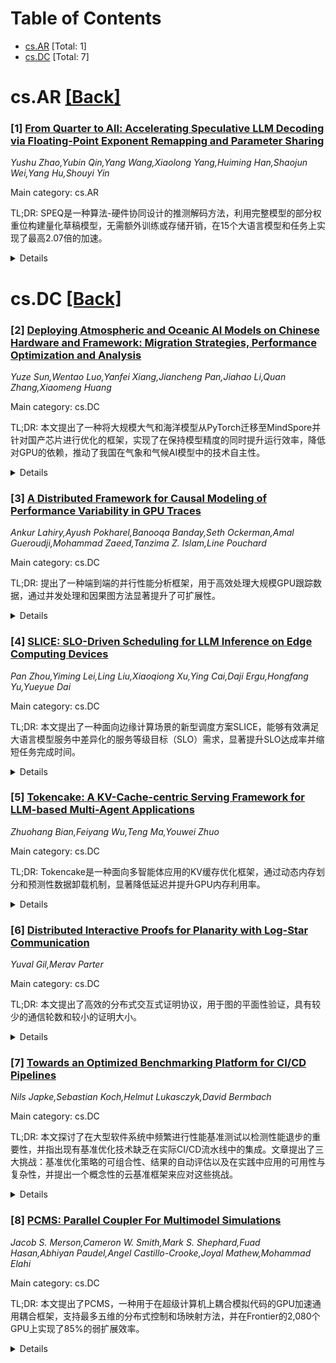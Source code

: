 <div id=toc></div>

# Table of Contents

- [cs.AR](#cs.AR) [Total: 1]
- [cs.DC](#cs.DC) [Total: 7]


<div id='cs.AR'></div>

# cs.AR [[Back]](#toc)

### [1] [From Quarter to All: Accelerating Speculative LLM Decoding via Floating-Point Exponent Remapping and Parameter Sharing](https://arxiv.org/abs/2510.18525)
*Yushu Zhao,Yubin Qin,Yang Wang,Xiaolong Yang,Huiming Han,Shaojun Wei,Yang Hu,Shouyi Yin*

Main category: cs.AR

TL;DR: SPEQ是一种算法-硬件协同设计的推测解码方法，利用完整模型的部分权重位构建量化草稿模型，无需额外训练或存储开销，在15个大语言模型和任务上实现了最高2.07倍的加速。


<details>
  <summary>Details</summary>
Motivation: 大语言模型虽然性能强大，但推理延迟高；现有量化方法常导致性能下降，而传统推测解码虽无损但带来额外开销。

Challenges: 如何在不增加训练或存储开销的前提下，实现高效且无损的推理加速。

Contributions: 提出SPEQ，首次实现基于部分权重位的量化草稿模型，结合可重构处理单元阵列，完成算法与硬件的协同优化。

Results: 在15个大语言模型和任务上，SPEQ相比FP16、Olive和Tender分别实现2.07x、1.53x和1.45x的加速。

Conclusion: SPEQ通过算法-硬件协同设计有效提升了大模型推理效率，兼顾速度与精度，具有广泛适用性。

Related Work: 与量化方法、推测解码技术以及硬件加速器相关的研究工作。

Abstract: Large language models achieve impressive performance across diverse tasks but
exhibit high inference latency due to their large parameter sizes. While
quantization reduces model size, it often leads to performance degradation
compared to the full model. Speculative decoding remains lossless but typically
incurs extra overheads. We propose SPEQ, an algorithm-hardware co-designed
speculative decoding method that uses part of the full-model weight bits to
form a quantized draft model, thereby eliminating additional training or
storage overhead. A reconfigurable processing element array enables efficient
execution of both the draft and verification passes. Experimental results
across 15 LLMs and tasks demonstrate that SPEQ achieves speedups of 2.07x,
1.53x, and 1.45x compared over FP16, Olive, and Tender, respectively.

</details>


<div id='cs.DC'></div>

# cs.DC [[Back]](#toc)

### [2] [Deploying Atmospheric and Oceanic AI Models on Chinese Hardware and Framework: Migration Strategies, Performance Optimization and Analysis](https://arxiv.org/abs/2510.17852)
*Yuze Sun,Wentao Luo,Yanfei Xiang,Jiancheng Pan,Jiahao Li,Quan Zhang,Xiaomeng Huang*

Main category: cs.DC

TL;DR: 本文提出了一种将大规模大气和海洋模型从PyTorch迁移至MindSpore并针对国产芯片进行优化的框架，实现了在保持模型精度的同时提升运行效率，降低对GPU的依赖，推动了我国在气象和气候AI模型中的技术自主性。


<details>
  <summary>Details</summary>
Motivation: 随着人工智能在气候与天气研究中的作用日益增强，对高效模型训练与推理的需求不断上升。然而，现有模型严重依赖GPU，限制了硬件独立性，尤其是在国产硬件和框架上的应用。因此，亟需一种支持国产芯片的迁移与优化方案。

Challenges: 主要挑战包括跨框架模型迁移的兼容性问题、在国产芯片上的高效并行计算实现、内存优化以及在不损失精度的前提下提升训练与推理速度。

Contributions: 提出了一套完整的从PyTorch到MindSpore的模型迁移与优化框架，重点解决软件与硬件适配、内存优化和并行计算问题；系统评估了在国产芯片上的训练速度、推理速度、精度和能效，并验证了其作为GPU替代方案的可行性。

Results: 实验结果表明，迁移后的模型在国产芯片上保持了原始精度，同时显著降低了系统依赖性，在训练与推理效率方面均有提升，且展现出更高的能源效率。

Conclusion: 该框架为利用国产芯片和框架开展大气与海洋AI模型研究提供了可行路径，有助于提升我国在科学计算领域的技术自主能力。

Related Work: 相关工作包括FourCastNet和AI-GOMS等基于GPU的AI气象模型，以及PyTorch等主流深度学习框架在气候建模中的应用。

Abstract: With the growing role of artificial intelligence in climate and weather
research, efficient model training and inference are in high demand. Current
models like FourCastNet and AI-GOMS depend heavily on GPUs, limiting hardware
independence, especially for Chinese domestic hardware and frameworks. To
address this issue, we present a framework for migrating large-scale
atmospheric and oceanic models from PyTorch to MindSpore and optimizing for
Chinese chips, and evaluating their performance against GPUs. The framework
focuses on software-hardware adaptation, memory optimization, and parallelism.
Furthermore, the model's performance is evaluated across multiple metrics,
including training speed, inference speed, model accuracy, and energy
efficiency, with comparisons against GPU-based implementations. Experimental
results demonstrate that the migration and optimization process preserves the
models' original accuracy while significantly reducing system dependencies and
improving operational efficiency by leveraging Chinese chips as a viable
alternative for scientific computing. This work provides valuable insights and
practical guidance for leveraging Chinese domestic chips and frameworks in
atmospheric and oceanic AI model development, offering a pathway toward greater
technological independence.

</details>


### [3] [A Distributed Framework for Causal Modeling of Performance Variability in GPU Traces](https://arxiv.org/abs/2510.18300)
*Ankur Lahiry,Ayush Pokharel,Banooqa Banday,Seth Ockerman,Amal Gueroudji,Mohammad Zaeed,Tanzima Z. Islam,Line Pouchard*

Main category: cs.DC

TL;DR: 提出了一种端到端的并行性能分析框架，用于高效处理大规模GPU跟踪数据，通过并发处理和因果图方法显著提升了可扩展性。


<details>
  <summary>Details</summary>
Motivation: 大规模GPU跟踪数据在异构高性能计算架构中识别性能瓶颈至关重要，但单个跟踪数据的体积和复杂性使得性能分析计算成本高且耗时。

Challenges: 如何高效处理大规模、复杂的GPU跟踪数据，并在多执行流中揭示性能差异和依赖关系。

Contributions: 设计了一个端到端的并行性能分析框架，支持对多个大规模GPU跟踪数据进行并发分区处理，并引入因果图方法和并行协调图来暴露性能变异性与依赖关系。

Results: 实验结果表明，该框架在可扩展性方面提升了67%，验证了其独立分析多个跟踪数据的有效性。

Conclusion: 所提出的并行分析框架能够有效提升大规模GPU跟踪数据分析的效率和可扩展性，适用于异构HPC环境中的性能诊断。

Related Work: 现有工作主要集中在单一轨迹分析或串行处理方法，缺乏对多大规模GPU轨迹的并行化支持和系统级性能依赖建模。

Abstract: Large-scale GPU traces play a critical role in identifying performance
bottlenecks within heterogeneous High-Performance Computing (HPC)
architectures. However, the sheer volume and complexity of a single trace of
data make performance analysis both computationally expensive and
time-consuming. To address this challenge, we present an end-to-end parallel
performance analysis framework designed to handle multiple large-scale GPU
traces efficiently. Our proposed framework partitions and processes trace data
concurrently and employs causal graph methods and parallel coordinating chart
to expose performance variability and dependencies across execution flows.
Experimental results demonstrate a 67% improvement in terms of scalability,
highlighting the effectiveness of our pipeline for analyzing multiple traces
independently.

</details>


### [4] [SLICE: SLO-Driven Scheduling for LLM Inference on Edge Computing Devices](https://arxiv.org/abs/2510.18544)
*Pan Zhou,Yiming Lei,Ling Liu,Xiaoqiong Xu,Ying Cai,Daji Ergu,Hongfang Yu,Yueyue Dai*

Main category: cs.DC

TL;DR: 本文提出了一种面向边缘计算场景的新型调度方案SLICE，能够有效满足大语言模型服务中差异化的服务等级目标（SLO）需求，显著提升SLO达成率并缩短任务完成时间。


<details>
  <summary>Details</summary>
Motivation: 边缘设备上的大语言模型应用对延迟极为敏感，具有多样化的SLO需求（如TTFT、TPOT和端到端延迟），但现有调度系统仅以最大化吞吐量为目标，难以满足这些差异化需求，导致SLO违规率高。

Challenges: 如何在资源受限的边缘环境中，针对不同任务的SLO要求动态调整生成速率并合理调度请求，同时兼顾系统效率与服务质量，是一个关键挑战。

Contributions: 提出了SLICE调度框架，结合效用最大化的请求调度算法与生成速率的动态迭代控制机制，首次在边缘LLM服务中实现对多样化SLO的精细化支持。

Results: 实验表明，与Orca和FastServe相比，SLICE的SLO达成率最高提升35倍，任务完成时间缩短3.4倍。

Conclusion: SLICE通过联合优化请求调度与生成速率控制，在边缘LLM服务中显著提升了对多样化SLO的满足能力，为面向实时交互的边缘智能应用提供了高效可靠的推理调度解决方案。

Related Work: 现有工作如Orca和FastServe主要关注提高输出令牌吞吐量，缺乏对差异化SLO的支持，未能充分考虑边缘场景下实时任务的严格延迟约束。

Abstract: Large Language Models (LLMs), as the foundational architecture for
next-generation interactive AI applications, not only power intelligent
dialogue systems but also drive the evolution of embodied intelligence on edge
devices, including humanoid robots, smart vehicles, and other scenarios. The
applications running on these edge devices impose differentiated Service Level
Objectives (SLO) requirements on LLM services, specifically manifested as
distinct constraints on Time to First Token (TTFT) and Time Per Output Token
(TPOT) as well as end-to-end latency. Notably, edge devices typically handle
real-time tasks that are extremely sensitive to latency, such as machine
control and navigation planning. However, existing scheduling service systems
still prioritize maximizing output token throughput as the sole optimization
objective, failing to adequately address the diversity of SLO requirements.
This ultimately results in persistently high violation rates for end-to-end
latency or TPOT related SLOs.
  This paper proposes SLICE, an innovative scheduling solution designed for
edge computing scenarios with differentiated SLO requirements. By combining a
utility-maximizing request scheduling algorithm with a dynamic iterative
control mechanism for generation rates, SLICE significantly improves LLM
inference service SLO attainment. Experimental results demonstrate that
compared to state-of-the-art solutions Orca and FastServe, SLICE achieves up to
35x higher SLO attainment and 3.4x advantage in task completion time than the
other two solutions.

</details>


### [5] [Tokencake: A KV-Cache-centric Serving Framework for LLM-based Multi-Agent Applications](https://arxiv.org/abs/2510.18586)
*Zhuohang Bian,Feiyang Wu,Teng Ma,Youwei Zhuo*

Main category: cs.DC

TL;DR: Tokencake是一种面向多智能体应用的KV缓存优化框架，通过动态内存划分和预测性数据卸载机制，显著降低延迟并提升GPU内存利用率。


<details>
  <summary>Details</summary>
Motivation: 在多智能体大语言模型应用中，外部函数调用导致KV缓存面临空间争用和时间利用不足的问题，影响整体性能。

Challenges: 1）多个智能体共享KV缓存时产生空间竞争，关键智能体的缓存可能被错误驱逐；2）智能体在等待长时工具调用期间，其KV缓存仍占用GPU内存，造成资源闲置。

Contributions: 提出Tokencake，一种以KV缓存为中心的服务框架：1）设计空间调度器，采用动态内存分区保护关键智能体；2）设计时间调度器，通过主动卸载和预测加载机制，在工具调用停滞期间重新利用GPU内存。

Results: 在典型多智能体基准测试中，Tokencake相比vLLM可将端到端延迟降低47.06%，有效GPU内存利用率提升达16.9%。

Conclusion: Tokencake通过联合优化调度与内存管理，显著提升了多智能体LLM应用的性能和资源效率，验证了KV缓存中心化设计的重要性。

Related Work: 相关工作包括vLLM等KV缓存管理方案，但它们未针对多智能体场景下的空间争用和时间浪费问题进行专门优化。

Abstract: Large Language Models (LLMs) are increasingly deployed in complex multi-agent
applications that use external function calls. This workload creates severe
performance challenges for the KV Cache: space contention leads to the eviction
of critical agents' caches and time underutilization leaves the cache of agents
stalled on long-running tool calls idling in GPU memory. We present Tokencake,
a KV-Cache-centric serving framework that co-optimizes scheduling and memory
management with an agent-aware design. Tokencake's Space Scheduler uses dynamic
memory partitioning to shield critical agents from contention, while its Time
Scheduler employs a proactive offload and predictive upload mechanism to
repurpose GPU memory during function call stalls. Our evaluation on
representative multi-agent benchmarks shows that Tokencake can reduce
end-to-end latency by over 47.06%, improve effective GPU memory utilization by
up to 16.9% compared to vLLM.

</details>


### [6] [Distributed Interactive Proofs for Planarity with Log-Star Communication](https://arxiv.org/abs/2510.18592)
*Yuval Gil,Merav Parter*

Main category: cs.DC

TL;DR: 本文提出了高效的分布式交互式证明协议，用于图的平面性验证，具有较少的通信轮数和较小的证明大小。


<details>
  <summary>Details</summary>
Motivation: 为了减少分布式系统中验证图属性（如平面性）所需的通信开销，设计更高效的分布式交互式证明（DIP）协议。

Challenges: 如何在保证正确性和完整性的前提下，最小化证明过程中的通信轮数和每轮的证明大小，尤其是在大规模图中实现高效验证。

Contributions: 提出了一个O(log*n)轮的DIP协议，用于嵌入式平面性和一般平面性验证，分别具有O(1)和O(⌈logΔ/log*n⌉)的证明大小；并进一步推广到对于任意1≤r≤log*n，存在O(r)轮协议，具有更细粒度的通信效率权衡。

Results: 实现了O(log*n)轮内完成平面性验证，证明大小仅为常数或对数级别，显著优于之前的方案；并通过参数化轮数r提供了灵活的效率折中方案。

Conclusion: 本文展示了通过合理设计交互轮数，可以在分布式环境中以极低的通信成本验证图的平面性，为分布式证明系统提供了新的高效构造方法。

Related Work: 基于Kol、Oshman和Saxena在PODC 2018年提出的分布式交互式证明（DIP）框架，本文在其基础上优化了通信复杂度。

Abstract: We provide new communication-efficient distributed interactive proofs for
planarity. The notion of a \emph{distributed interactive proof (DIP)} was
introduced by Kol, Oshman, and Saxena (PODC 2018). In a DIP, the \emph{prover}
is a single centralized entity whose goal is to prove a certain claim regarding
an input graph $G$. To do so, the prover communicates with a distributed
\emph{verifier} that operates concurrently on all $n$ nodes of $G$. A DIP is
measured by the amount of prover-verifier communication it requires. Namely,
the goal is to design a DIP with a small number of interaction rounds and a
small \emph{proof size}, i.e., a small amount of communication per round. Our
main result is an $O(\log ^{*}n)$-round DIP protocol for embedded planarity and
planarity with a proof size of $O(1)$ and $O(\lceil\log \Delta/\log
^{*}n\rceil)$, respectively. In fact, this result can be generalized as
follows. For any $1\leq r\leq \log^{*}n$, there exists an $O(r)$-round protocol
for embedded planarity and planarity with a proof size of $O(\log ^{(r)}n)$ and
$O(\log ^{(r)}n+\log \Delta /r)$, respectively.

</details>


### [7] [Towards an Optimized Benchmarking Platform for CI/CD Pipelines](https://arxiv.org/abs/2510.18640)
*Nils Japke,Sebastian Koch,Helmut Lukasczyk,David Bermbach*

Main category: cs.DC

TL;DR: 本文探讨了在大型软件系统中频繁进行性能基准测试以检测性能退步的重要性，并指出现有基准优化技术缺乏在实际CI/CD流水线中的集成。文章提出了三大挑战：基准优化策略的可组合性、结果的自动评估以及在实践中应用的可用性与复杂性，并提出一个概念性的云基准框架来应对这些挑战。


<details>
  <summary>Details</summary>
Motivation: 性能退步会导致资源浪费，影响服务级别协议（SLA），因此需要在CI/CD流程中频繁执行性能基准测试。然而，传统基准测试耗时且资源消耗大，限制了其在持续集成中的应用。

Challenges: （a）不同基准优化策略之间的可组合性差；（b）缺乏对基准测试结果的自动化评估机制；（c）现有工具在CI/CD系统中使用时的可用性低和操作复杂。

Contributions: 本文提出了在CI/CD中实现高效基准测试的三个核心挑战，并引入了一个概念性的云基准框架，旨在透明地解决这些挑战，推动该领域的进一步研究。

Results: 本文为未来研究提供了明确的方向，但尚未实现具体系统或实验结果，属于愿景论文。

Conclusion: 要实现高效、频繁的性能回归检测，必须解决基准优化策略的可组合性、结果自动化评估和实际可用性问题，云原生基准框架是未来发展的关键方向。

Related Work: 已有研究提出了多种加速基准执行的优化技术，如采样、跳过无关测试、并行执行等，但缺乏将这些技术整合到真实CI/CD环境中的系统性解决方案。

Abstract: Performance regressions in large-scale software systems can lead to
substantial resource inefficiencies, making their early detection critical.
Frequent benchmarking is essential for identifying these regressions and
maintaining service-level agreements (SLAs). Performance benchmarks, however,
are resource-intensive and time-consuming, which is a major challenge for
integration into Continuous Integration / Continuous Deployment (CI/CD)
pipelines. Although numerous benchmark optimization techniques have been
proposed to accelerate benchmark execution, there is currently no practical
system that integrates these optimizations seamlessly into real-world CI/CD
pipelines. In this vision paper, we argue that the field of benchmark
optimization remains under-explored in key areas that hinder its broader
adoption. We identify three central challenges to enabling frequent and
efficient benchmarking: (a) the composability of benchmark optimization
strategies, (b) automated evaluation of benchmarking results, and (c) the
usability and complexity of applying these strategies as part of CI/CD systems
in practice. We also introduce a conceptual cloud-based benchmarking framework
handling these challenges transparently. By presenting these open problems, we
aim to stimulate research toward making performance regression detection in
CI/CD systems more practical and effective.

</details>


### [8] [PCMS: Parallel Coupler For Multimodel Simulations](https://arxiv.org/abs/2510.18838)
*Jacob S. Merson,Cameron W. Smith,Mark S. Shephard,Fuad Hasan,Abhiyan Paudel,Angel Castillo-Crooke,Joyal Mathew,Mohammad Elahi*

Main category: cs.DC

TL;DR: 本文提出了PCMS，一种用于在超级计算机上耦合模拟代码的GPU加速通用耦合框架，支持最多五维的分布式控制和场映射方法，并在Frontier的2,080个GPU上实现了85%的弱扩展效率。


<details>
  <summary>Details</summary>
Motivation: 为了在领导级超级计算机上实现高效、灵活的多模型耦合模拟，尤其是在处理复杂物理场和多维数据时，需要一种能够充分利用GPU加速能力的通用耦合框架。

Challenges: 开发一种能够在大规模GPU集群上高效运行的通用耦合框架，同时支持多维场映射和物理约束的处理，是一个巨大的挑战。

Contributions: 提出了PCMS框架，支持分布式控制和多维场映射，能够利用离散化和场信息来满足物理约束，并在实际应用中展示了其高效性和可扩展性。

Results: PCMS在Frontier的2,080个GPU上实现了85%的弱扩展效率，并成功应用于XGC与DEGAS2的耦合以及GNET与GTC的5D分布函数耦合。

Conclusion: PCMS是一种高效、可扩展的GPU加速耦合框架，能够有效支持多模型模拟，特别是在处理复杂物理场和多维数据时表现出色。

Related Work: 现有的耦合框架通常局限于特定领域或维度，缺乏通用性和高效的GPU加速支持，而PCMS通过引入分布式控制和多维场映射方法，填补了这一空白。

Abstract: This paper presents the Parallel Coupler for Multimodel Simulations (PCMS), a
new GPU accelerated generalized coupling framework for coupling simulation
codes on leadership class supercomputers. PCMS includes distributed control and
field mapping methods for up to five dimensions. For field mapping PCMS can
utilize discretization and field information to accommodate physics
constraints. PCMS is demonstrated with a coupling of the gyrokinetic
microturbulence code XGC with a Monte Carlo neutral transport code DEGAS2 and
with a 5D distribution function coupling of an energetic particle transport
code (GNET) to a gyrokinetic microturbulence code (GTC). Weak scaling is also
demonstrated on up to 2,080 GPUs of Frontier with a weak scaling efficiency of
85%.

</details>

